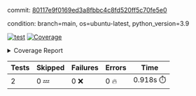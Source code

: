commit: [80117e9f0169ed3a8fbbc4c8fd520ff5c70fe5e0](https://github.com/rcmdnk/s3-reader/tree/80117e9f0169ed3a8fbbc4c8fd520ff5c70fe5e0)

condition: branch=main, os=ubuntu-latest, python_version=3.9

[![test](https://github.com/rcmdnk/s3-reader/actions/workflows/test.yml/badge.svg)](https://github.com/rcmdnk/s3-reader/actions/runs/18895223296)
<a href="https://github.com/rcmdnk/s3-reader/blob/80117e9f0169ed3a8fbbc4c8fd520ff5c70fe5e0/README.md"><img alt="Coverage" src="https://img.shields.io/badge/Coverage-37%25-red.svg" /></a><details><summary>Coverage Report </summary><table><tr><th>File</th><th>Stmts</th><th>Miss</th><th>Cover</th><th>Missing</th></tr><tbody><tr><td colspan="5"><b>src/s3_reader</b></td></tr><tr><td>&nbsp; &nbsp;<a href="https://github.com/rcmdnk/s3-reader/blob/80117e9f0169ed3a8fbbc4c8fd520ff5c70fe5e0/src/s3_reader/__init__.py">\_\_init\_\_.py</a></td><td>8</td><td>2</td><td>75%</td><td><a href="https://github.com/rcmdnk/s3-reader/blob/80117e9f0169ed3a8fbbc4c8fd520ff5c70fe5e0/src/s3_reader/__init__.py#L11-L12">11&ndash;12</a></td></tr><tr><td>&nbsp; &nbsp;<a href="https://github.com/rcmdnk/s3-reader/blob/80117e9f0169ed3a8fbbc4c8fd520ff5c70fe5e0/src/s3_reader/file.py">file.py</a></td><td>94</td><td>64</td><td>32%</td><td><a href="https://github.com/rcmdnk/s3-reader/blob/80117e9f0169ed3a8fbbc4c8fd520ff5c70fe5e0/src/s3_reader/file.py#L63-L66">63&ndash;66</a>, <a href="https://github.com/rcmdnk/s3-reader/blob/80117e9f0169ed3a8fbbc4c8fd520ff5c70fe5e0/src/s3_reader/file.py#L69">69</a>, <a href="https://github.com/rcmdnk/s3-reader/blob/80117e9f0169ed3a8fbbc4c8fd520ff5c70fe5e0/src/s3_reader/file.py#L72-L79">72&ndash;79</a>, <a href="https://github.com/rcmdnk/s3-reader/blob/80117e9f0169ed3a8fbbc4c8fd520ff5c70fe5e0/src/s3_reader/file.py#L82-L84">82&ndash;84</a>, <a href="https://github.com/rcmdnk/s3-reader/blob/80117e9f0169ed3a8fbbc4c8fd520ff5c70fe5e0/src/s3_reader/file.py#L88-L94">88&ndash;94</a>, <a href="https://github.com/rcmdnk/s3-reader/blob/80117e9f0169ed3a8fbbc4c8fd520ff5c70fe5e0/src/s3_reader/file.py#L98-L102">98&ndash;102</a>, <a href="https://github.com/rcmdnk/s3-reader/blob/80117e9f0169ed3a8fbbc4c8fd520ff5c70fe5e0/src/s3_reader/file.py#L107-L154">107&ndash;154</a>, <a href="https://github.com/rcmdnk/s3-reader/blob/80117e9f0169ed3a8fbbc4c8fd520ff5c70fe5e0/src/s3_reader/file.py#L157-L169">157&ndash;169</a></td></tr><tr><td><b>TOTAL</b></td><td><b>104</b></td><td><b>66</b></td><td><b>37%</b></td><td>&nbsp;</td></tr></tbody></table></details>

| Tests | Skipped | Failures | Errors | Time |
| ----- | ------- | -------- | -------- | ------------------ |
| 2 | 0 :zzz: | 0 :x: | 0 :fire: | 0.918s :stopwatch: |

